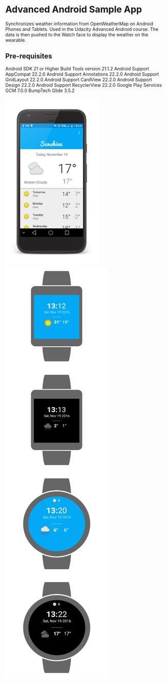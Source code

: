 Advanced Android Sample App
===================================

Synchronizes weather information from OpenWeatherMap on Android Phones and Tablets. Used in the Udacity Advanced Android course.
The data is then pushed to the Watch face to display the weather on the wearable.

Pre-requisites
--------------
Android SDK 21 or Higher
Build Tools version 21.1.2
Android Support AppCompat 22.2.0
Android Support Annotations 22.2.0
Android Support GridLayout 22.2.0
Android Support CardView 22.2.0
Android Support Design 22.2.0
Android Support RecyclerView 22.2.0
Google Play Services GCM 7.0.0
BumpTech Glide 3.5.2


<img src="https://github.com/maayyaannkk/Sunshine-Watchface/blob/master/Screenshot14.png" height="520" width="290">
<br/>
<img src="https://github.com/maayyaannkk/Sunshine-Watchface/blob/master/Screenshot15.png" height="320" width="320">
<img src="https://github.com/maayyaannkk/Sunshine-Watchface/blob/master/Screenshot16.png" height="320" width="320">
<img src="https://github.com/maayyaannkk/Sunshine-Watchface/blob/master/Screenshot17.png" height="320" width="320">
<img src="https://github.com/maayyaannkk/Sunshine-Watchface/blob/master/Screenshot18.png" height="320" width="320">

